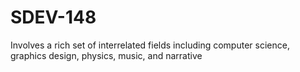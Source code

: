 # SDEV-148

Involves a rich set of interrelated fields including computer science, graphics design, physics, music, and narrative

